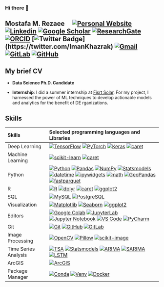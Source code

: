 ### Hi there 👋

## Mostafa M. Rezaee  &nbsp;&nbsp;&nbsp;   [![Personal Website](https://img.shields.io/badge/-Imankhazrak.com-0070C0?style=flat&link=https://imankhazrak.com/)](https://imankhazrak.com/)   [![Linkedin](https://img.shields.io/badge/-blue?label=Linkedin&style=social&logo=Linkedin)](https://www.linkedin.com/in/iman-khazrak/)   [![Google Scholar](https://img.shields.io/badge/-red?label=Google%20Scholar&style=social&logo=Google%20Scholar)](https://scholar.google.com/citations?user=X1IhPisAAAAJ)   [![ResearchGate](https://img.shields.io/badge/-blue?label=ResearchGate&style=social&logo=ResearchGate)](https://www.researchgate.net/profile/Iman-Khazrak)   [![ORCID](https://img.shields.io/badge/-green?label=ORCID&style=social&logo=ORCID)](https://orcid.org/0000-0001-7087-2283)   [![Twitter Badge](https://img.shields.io/badge/-1da1f2?label=Twitter&style=social&logo=twitter&link=https://twitter.com/Mostafa_MR_)](https://twitter.com/ImanKhazrak)   [![Gmail](https://img.shields.io/badge/-green?label=Gmail&style=social&logo=Gmail)](mailto:iman.khazrak.ik@gmail.com)   [![GitLab](https://img.shields.io/badge/-green?label=GitLab&style=social&logo=Gitlab)](https://gitlab.com/iman.khazrak.ik)   [![GitHub](https://img.shields.io/badge/-green?label=GitHub&style=social&logo=Github)](https://github.com/imankhazrak)     


## My brief CV    

- **Data Science Ph.D. Candidate**

- **Internship**: I did a summer internship at [Fisrt Solar](https://www.firstsolar.com/). For my project, I harnessed the power of ML techniques to develop actionable models and analytics for the benefit of DE rganizations.  

## Skills 

| Skills | Selected programming languages and Libraries |
| :--- | :--- |
| Deep Learning | [![TensorFlow](https://img.shields.io/badge/-TensorFlow-05122A?style=flat-square&logo=TensorFlow&color=353535)](https://www.tensorflow.org/)  [![PyTorch](https://img.shields.io/badge/-PyTorch-05122A?style=flat-square&logo=PyTorch&color=353535)](https://pytorch.org/)  [![Keras](https://img.shields.io/badge/-Keras-05122A?style=flat-square&logo=Keras&color=353535)](https://keras.io/)  [![caret](https://img.shields.io/badge/-caret-05122A?style=flat-square&logo=R&color=353535)](https://topepo.github.io/caret/index.html)  |
| Machine Learning | [![scikit-learn](https://img.shields.io/badge/-scikit--learn-05122A?style=flat-square&logo=scikit-learn&color=353535)](https://scikit-learn.org/)  [![caret](https://img.shields.io/badge/-caret-05122A?style=flat-square&logo=R&color=353535)](https://topepo.github.io/caret/index.html)|
| Python |  [![Python](https://img.shields.io/badge/-Python-05122A?style=flat-square&logo=Python&color=353535)](https://www.python.org/)  [![Pandas](https://img.shields.io/badge/-Pandas-05122A?style=flat-square&logo=Pandas&color=353535)](https://pandas.pydata.org/)  [![NumPy](https://img.shields.io/badge/-NumPy-05122A?style=flat-square&logo=NumPy&color=353535)](https://numpy.org/)  [![Statsmodels](https://img.shields.io/badge/-Statsmodels-05122A?style=flat-square&logo=Python&color=353535)](https://www.statsmodels.org/)  [![datetime](https://img.shields.io/badge/-datetime-05122A?style=flat-square&logo=Python&color=353535)](https://docs.python.org/3/library/datetime.html)  [![ipywidgets](https://img.shields.io/badge/-ipywidgets-05122A?style=flat-square&logo=Jupyter&color=353535)](https://ipywidgets.readthedocs.io/)  [![math](https://img.shields.io/badge/-math-05122A?style=flat-square&logo=Python&color=353535)](https://docs.python.org/3/library/math.html)  [![GeoPandas](https://img.shields.io/badge/-GeoPandas-05122A?style=flat-square&logo=Python&color=353535)](https://geopandas.org/)  [![fastparquet](https://img.shields.io/badge/-fastparquet-05122A?style=flat-square&logo=Python&color=353535)](https://fastparquet.readthedocs.io/)|
| R  | [![R](https://img.shields.io/badge/-R-05122A?style=flat-square&logo=R&color=353535)](https://www.r-project.org/)   [![dplyr](https://img.shields.io/badge/-dplyr-05122A?style=flat-square&logo=R&color=353535)](https://dplyr.tidyverse.org/)   [![caret](https://img.shields.io/badge/-caret-05122A?style=flat-square&logo=R&color=353535)](https://topepo.github.io/caret/index.html)   [![ggplot2](https://img.shields.io/badge/-ggplot2-05122A?style=flat-square&logo=R&color=353535)](https://ggplot2.tidyverse.org/)   |
| SQL |  [![MySQL](https://img.shields.io/badge/-MySQL-05122A?style=flat-square&logo=MySQL&color=353535)](https://www.mysql.com/)   [![PostgreSQL](https://img.shields.io/badge/-PostgreSQL-05122A?style=flat-square&logo=PostgreSQL&color=353535)](https://www.postgresql.org/)  |
| Visualization | [![Matplotlib](https://img.shields.io/badge/-Matplotlib-05122A?style=flat-square&logo=Python&color=353535)](https://matplotlib.org/)   [![Seaborn](https://img.shields.io/badge/-Seaborn-05122A?style=flat-square&logo=Python&color=353535)](https://seaborn.pydata.org/)   [![ggplot2](https://img.shields.io/badge/-ggplot2-05122A?style=flat-square&logo=R&color=353535)](https://ggplot2.tidyverse.org/)  |
| Editors |  [![Google Colab](https://img.shields.io/badge/-Google%20Colab-05122A?style=flat-square&logo=Google%20Colab&color=353535)](https://colab.research.google.com/)  [![JupyterLab](https://img.shields.io/badge/-JupyterLab-05122A?style=flat-square&logo=Jupyter&color=353535)](https://jupyter.org/)   [![Jupyter Notebook](https://img.shields.io/badge/-Jupyter%20Notebook-05122A?style=flat-square&logo=Jupyter&color=353535)](https://jupyter.org/)   [![VS Code](https://img.shields.io/badge/-VS%20Code-05122A?style=flat-square&logo=Visual%20Studio%20Code&color=353535)](https://code.visualstudio.com/)   [![PyCharm](https://img.shields.io/badge/-PyCharm-05122A?style=flat-square&logo=PyCharm&color=353535)](https://www.jetbrains.com/pycharm/)  |
| Git |  [![Git](https://img.shields.io/badge/-Git-05122A?style=flat-square&logo=Git&color=353535)](https://git-scm.com/)   [![GitHub](https://img.shields.io/badge/-GitHub-05122A?style=flat-square&logo=GitHub&color=353535)](https://github.com/)   [![GitLab](https://img.shields.io/badge/-GitLab-05122A?style=flat-square&logo=GitLab&color=353535)](https://gitlab.com/)  |
| Image Processing |  [![OpenCV](https://img.shields.io/badge/-OpenCV-05122A?style=flat-square&logo=OpenCV&color=353535)](https://opencv.org/)   [![Pillow](https://img.shields.io/badge/-Pillow-05122A?style=flat-square&logo=Python&color=353535)](https://python-pillow.org/)   [![scikit-image](https://img.shields.io/badge/-scikit--image-05122A?style=flat-square&logo=scikit-learn&color=353535)](https://scikit-image.org/)  |
| Time Series Analysis &nbsp; |   [![TSA](https://img.shields.io/badge/-TSA-05122A?style=flat-square&logo=R&color=353535)](https://www.rdocumentation.org/packages/TSA/versions/1.3)   [![Statsmodels](https://img.shields.io/badge/-Statsmodels-05122A?style=flat-square&logo=Python&color=353535)](https://www.statsmodels.org/)   [![ARIMA](https://img.shields.io/badge/-ARIMA-05122A?style=flat-square&logo=Python&color=353535)](https://www.statsmodels.org/stable/generated/statsmodels.tsa.arima.model.ARIMA.html)    [![SARIMA](https://img.shields.io/badge/-SARIMA-05122A?style=flat-square&logo=Python&color=353535)](https://www.statsmodels.org/stable/generated/statsmodels.tsa.statespace.sarimax.SARIMAX.html)   [![LSTM](https://img.shields.io/badge/-LSTM-05122A?style=flat-square&logo=Python&color=353535)](https://www.tensorflow.org/api_docs/python/tf/keras/layers/LSTM)|
| ArcGIS | [![ArcGIS](https://img.shields.io/badge/-ArcGIS-05122A?style=flat-square&logo=ArcGIS&color=353535)](https://www.arcgis.com/) |
| Package Manager |  [![Conda](https://img.shields.io/badge/-Conda-05122A?style=flat-square&logo=Anaconda&color=353535)](https://docs.conda.io/) [![Venv](https://img.shields.io/badge/-Venv-05122A?style=flat-square&logo=Python&color=353535)](https://docs.python.org/3/library/venv.html) [![Docker](https://img.shields.io/badge/-Docker-05122A?style=flat-square&logo=Docker&color=353535)](https://www.docker.com/)
